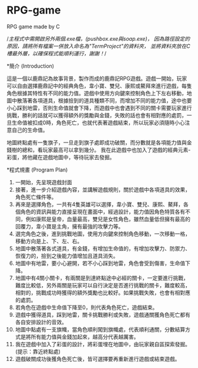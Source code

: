 # RPG-game
RPG game made by C


/*主程式中需開啟另外兩個.exe檔，(pushbox.exe與soap.exe)，
因為路徑設定的原因，請將所有檔案一併放入命名為"TermProject"的資料夾，
並將資料夾放在C槽最外層，以確保程式能順利運行，謝謝！*/


*簡介 (Introduction)

這是一個以鹿鼎記為故事背景，製作而成的鹿鼎記RPG遊戲。遊戲一開始，玩家可以自由選擇鹿鼎記中的經典角色，韋小寶、雙兒、康熙或鰲拜來進行遊戲，每隻角色根據其特性有不同的能力值。遊戲中使用方向鍵來控制角色上下左右移動，地圖中散落著各項道具，根據撿到的道具種類不同，而增加不同的能力值，途中也要小心踩到地雷，否則生命值就會下降，而遊戲中也會遇到不同的關卡需要玩家進行挑戰，勝利的話就可以獲得額外的獎勵與金錢，失敗的話也會有相對應的處罰，一旦生命值被扣成0時，角色死亡，也就代表著遊戲結束，所以玩家必須隨時小心注意自己的生命值。

地圖終點處有一隻旗子，一旦走到旗子處即成功破關，而分數就是各項能力值與金錢樹的總和，看玩家最高可以拿到幾分。
我在此遊戲中也加入了遊戲的經典元素-彩蛋，將他藏在遊戲地圖中，等待玩家去發掘。
 
 
 
*程式規畫 (Program Plan)

1.	一開始，先呈現遊戲封面
2.	接著，進一步介紹遊戲內容，並講解遊戲規則，關於遊戲中各項道具的效果，角色死亡條件等。
3.	再來是選擇角色，一共有4隻英雄可以選擇，韋小寶、雙兒、康熙、鰲拜，各個角色的資訊與能力直接呈現在畫面中，經過設計，能力值因角色特質各有不同，例如康熙是皇帝，血量最高，雙兒是女性角色，雖然血量低但擁有最高的回覆力，韋小寶是主角，擁有最強的攻擊力等。
4.	選完角色之後，進到挑戰地圖，使用方向鍵來控制角色移動，一次移動一格，移動方向是上、下、左、右。
5.	地圖中散落著各式道具，有金錢，有增加生命值的，有增加攻擊力、防禦力、恢復力的，撿到之後能力值增加且道具消失。
6.	地圖中有地雷，要小心避開，若不小心踩到地雷，角色會受到傷害，生命值下降。
7.	地圖中有4關小關卡，有兩關是到達終點途中必經的關卡，一定要進行挑戰，難度比較低，另外兩關是玩家可以自行決定是否進行挑戰的關卡，難度較高，相對的，挑戰成功時獲得的額外獎勵也比較好。如果挑戰失敗，也會有相對應的處罰。
8.	若角色在遊戲中生命值下降至0，則代表角色死亡，遊戲結束。
9.	遊戲中獲得道具，踩到地雷，關卡挑戰勝利或失敗，遊戲通關獲角色死亡都有各自安排設計的音效。
10.	地圖中點處有一支旗幟，當角色順利闖到旗幟處，代表順利通關，分數結算方式是將所有能力值與金錢加起來，越高分代表越厲害。
11.	我在遊戲中加入了彩蛋的設計，將彩蛋埋在地圖中，由玩家親自區探索發掘。(提示：靠近終點處)
12.	遊戲破關成功後獲角色死亡後，皆可選擇要再重新進行遊戲或結束遊戲。
